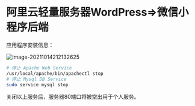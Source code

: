 # 阿里云轻量服务器WordPress=>微信小程序后端

应用程序安装信息：

![image-20211014212132625](https://gitee.com/yzketx/image-markdown/raw/master/img/202110142121753.png)

```bash
# 停止 Apache Web Service
/usr/local/apache/bin/apachectl stop
# 停止 Mysql DB Service
sudo service mysql stop
```

关闭以上服务后，服务器80端口将被空出用于个人服务。